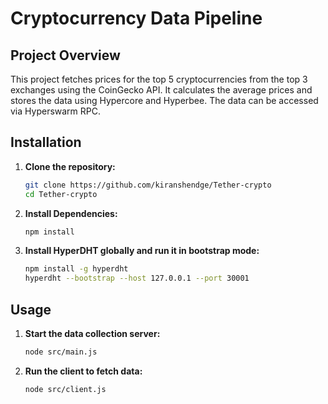 # Cryptocurrency Data Pipeline

## Project Overview

This project fetches prices for the top 5 cryptocurrencies from the top 3 exchanges using the CoinGecko API. It calculates the average prices and stores the data using Hypercore and Hyperbee. The data can be accessed via Hyperswarm RPC.

## Installation

1. **Clone the repository:**

   ```bash
   git clone https://github.com/kiranshendge/Tether-crypto
   cd Tether-crypto
   ```

2. **Install Dependencies:**

   ```bash
   npm install
   ```

3. **Install HyperDHT globally and run it in bootstrap mode:**
   ```bash
   npm install -g hyperdht
   hyperdht --bootstrap --host 127.0.0.1 --port 30001
   ```

## Usage

1. **Start the data collection server:**

   ```bash
   node src/main.js
   ```

2. **Run the client to fetch data:**
   ```bash
   node src/client.js
   ```
